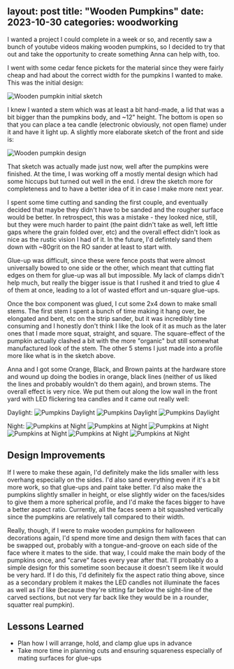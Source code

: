 layout: post
title: "Wooden Pumpkins"
date: 2023-10-30
categories: woodworking
---

I wanted a project I could complete in a week or so, and recently saw a bunch of youtube videos making wooden pumpkins, so I decided to try that out and take the opportunity to create something Anna can help with, too.

I went with some cedar fence pickets for the material since they were fairly cheap and had about the correct width for the pumpkins I wanted to make. This was the initial design:

![Wooden pumpkin initial sketch](/images/pumpkins1.png "Basic Sketch")

I knew I wanted a stem which was at least a bit hand-made, a lid that was a bit bigger than the pumpkins body, and ~12" height. The bottom is open so that you can place a tea candle (electronic obviously, not open flame) under it and have it light up. A slightly more elaborate sketch of the front and side is:

![Wooden pumpkin design](/images/pumpkins2.png "Design")

That sketch was actually made just now, well after the pumpkins were finished. At the time, I was working off a mostly mental design which had some hiccups but turned out well in the end. I drew the sketch more for completeness and to have a better idea of it in case I make more next year.

I spent some time cutting and sanding the first couple, and eventually decided that maybe they didn't have to be sanded and the rougher surface would be better. In retrospect, this was a mistake - they looked nice, still, but they were much harder to paint (the paint didn't take as well, left little gaps where the grain folded over, etc) and the overall effect didn't look as nice as the rustic vision I had of it. In the future, I'd defintely sand them down with ~80grit on the RO sander at least to start with. 

Glue-up was difficult, since these were fence posts that were almost universally bowed to one side or the other, which meant that cutting flat edges on them for glue-up was all but impossible. My lack of clamps didn't help much, but really the bigger issue is that I rushed it and tried to glue 4 of them at once, leading to a lot of wasted effort and un-square glue-ups.

Once the box component was glued, I cut some 2x4 down to make small stems. The first stem I spent a bunch of time making it hang over, be elongated and bent, etc on the strip sander, but it was incredibly time consuming and I honestly don't think I like the look of it as much as the later ones that I made more squat, straight, and square. The square-effect of the pumpkin actually clashed a bit with the more "organic" but still somewhat manufactured look of the stem. The other 5 stems I just made into a profile more like what is in the sketch above. 

Anna and I got some Orange, Black, and Brown paints at the hardware store and wound up doing the bodies in orange, black lines (neither of us liked the lines and probably wouldn't do them again), and brown stems. The overall effect is very nice. We put them out along the low wall in the front yard with LED flickering tea candles and it came out really well:

Daylight:
![Pumpkins Daylight](/images/pumpkins9.jpg)
![Pumpkins Daylight](/images/pumpkins10.jpg)
![Pumpkins Daylight](/images/pumpkins11.jpg)

Night:
![Pumpkins at Night](/images/pumpkins3.jpg)
![Pumpkins at Night](/images/pumpkins4.jpg)
![Pumpkins at Night](/images/pumpkins5.jpg)
![Pumpkins at Night](/images/pumpkins6.jpg)
![Pumpkins at Night](/images/pumpkins7.jpg)
![Pumpkins at Night](/images/pumpkins8.jpg)


## Design Improvements
If I were to make these again, I'd definitely make the lids smaller with less overhang especially on the sides. I'd also sand everything even if it's a bit more work, so that glue-ups and paint take better. I'd also make the pumpkins slightly smaller in height, or else slightly wider on the faces/sides to give them a more spherical profile, and I'd make the faces bigger to have a better aspect ratio. Currently, all the faces seem a bit squashed vertically since the pumpkins are relatively tall compared to their width.

Really, though, if I were to make wooden pumpkins for halloween decorations again, I'd spend more time and design them with faces that can be swapped out, probably with a tongue-and-groove on each side of the face where it mates to the side. that way, I could make the main body of the pumpkins once, and "carve" faces every year after that. I'll probably do a simple design for this sometime soon because it doesn't seem like it would be very hard. If I do this, I'd definitely fix the aspect ratio thing above, since as a secondary problem it makes the LED candles not illuminate the faces as well as I'd like (because they're sitting far below the sight-line of the carved sections, but not very far back like they would be in a rounder, squatter real pumpkin). 

## Lessons Learned
- Plan how I will arrange, hold, and clamp glue ups in advance
- Take more time in planning cuts and ensuring squareness especially of mating surfaces for glue-ups
